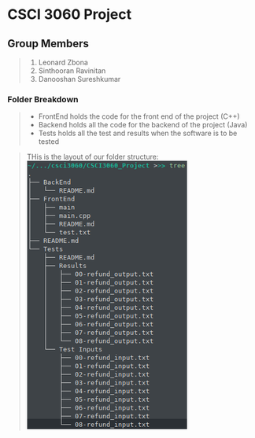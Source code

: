 # CSCI 3060 Project #

## Group Members ##
> 1. Leonard Zbona
> 2. Sinthooran Ravinitan
> 3. Danooshan Sureshkumar

### Folder Breakdown ###
> * FrontEnd holds the code for the front end of the project (C++)
> * Backend holds all the code for the backend of the project (Java)
> * Tests holds all the test and results when the software is to be tested

>THis is the layout of our folder structure:
> ![FileStructure](resources/structure.png "This is an example of your layout")



